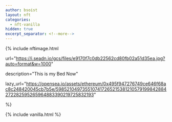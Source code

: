 ```yaml
---
author: bsoist
layout: nft
categories:
  - nft-vanilla
hidden: true
excerpt_separator: <!--more-->
---
```

{% include nftimage.html 

url="https://i.seadn.io/gcs/files/e9170f7c0db22562cd80fb02a51d35ea.jpg?auto=format&w=1000"

description="This is my Bed Now"

lazy_url="https://opensea.io/assets/ethereum/0x495f947276749ce646f68ac8c248420045cb7b5e/5985210497355107417265215381210579199842884272282595265964883390219725832193"

%}


<!--more-->
{% include vanilla.html %}
